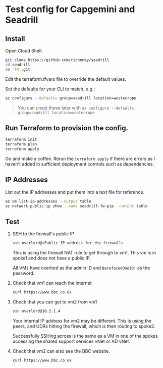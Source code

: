 # Test config for Capgemini and Seadrill

## Install

Open Cloud Shell.

```bash
git clone https://github.com/richeney/seadrill
cd seadrill
rm -fR .git
```

Edit the terraform.tfvars file to override the default values.

Set the defaults for your CLI to match, e.g.:

```bash
az configure --defaults group=seadrill location=westeurope
```

> You can unset these later with `az configure --defaults group=seadrill location=westeurope`

## Run Terraform to provision the config.

```bash
terraform init
terraform plan
terraform apply
```

Go and make a coffee. Rerun the `terraform apply` if there are errors as I haven't added in sufficient deployment controls such as dependencies.

## IP Addresses

List out the IP addresses and put them into a text file for reference.

```bash
az vm list-ip-addresses --output table
az network public-ip show --name seadrill-fw-pip --output table
```

## Test

1. SSH to the firewall's public IP

    ```bash
    ssh overlord@<Public IP address for the firewall>
    ```

    This is using the firewall NAT rule to get through to vm1. This vm is in spoke1 and does not have a public IP.

    All VMs have overlord as the admin ID and `BarefacedOne10!` as the password.

1. Check that vm1 can reach the internet

    ```bash
    curl https://www.bbc.co.uk
    ```

1. Check that you can get to vm2 from vm1

    ```bash
    ssh overlord@10.2.1.4
    ```

    Your internal IP address for vm2 may be different. This is using the peers, and UDRs hitting the firewall, which is then routing to spoke2.

    Successfully SSHing across is the same as a VM in one of the spokes accessing the shared support services vNet or AD vNet.

1. Check that vm2 can also see the BBC website.

    ```bash
    curl https://www.bbc.co.uk
    ```
